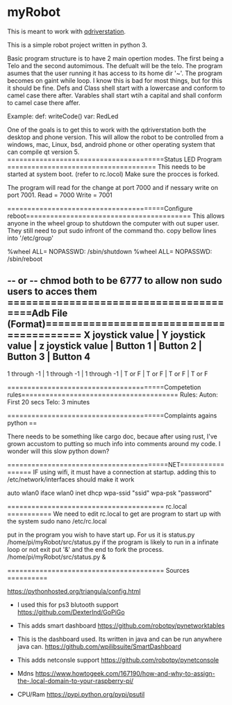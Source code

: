# myRobot
This is meant to work with [qdriverstation](https://github.com/FRC-Utilities/QDriverStation). 

This is a simple robot project written in python 3.

Basic program structure is to have 2 main opertion modes. The first being a Telo and the second automimous.
The defualt will be the telo. The program asumes that the user running it has access to its home dir '~'. 
The program becomes on gaint while loop. I know this is bad for most things, but for this it should be fine.
Defs and Class shell start with a lowercase and conform to camel case there after. Varables shall start 
wtih a capital and shall conform to camel case there affer. 

Example:
def: writeCode()
var: RedLed

One of the goals is to get this to work with the qdriverstation both the desktop and phone version. This will 
allow the robot to be controlled
from a windows, mac, Linux, bsd, android phone or other operating system that can compile qt version 5.
=======================================Status LED Program =====================================
This needs to be started at system boot. (refer to rc.locol) Make sure the procces is forked.  

The program will read for the change at port 7000 and if nessary write on port 7001.
Read = 7000
Write = 7001

=======================================Configure reboot=========================================
This allows anyone in the wheel group to shutdown the computer with out super user. They still
need to put sudo infront of the command tho.
copy bellow lines into '/etc/group'

%wheel ALL= NOPASSWD: /sbin/shutdown
%wheel ALL= NOPASSWD: /sbin/reboot

 -- or --
 chmod both to be 6777 to allow non sudo users to acces them 
=======================================Adb File (Format)=========================================
X joystick value | Y joystick value | z joystick value | Button 1 | Button 2 | Button 3 | Button 4
--------------------------------------------------------------------------------------------------
1 through -1	 | 1 through -1     | 1 through -1     | T or F   | T or F   | T or F   | T or F

=======================================Competetion rules=======================================
Rules:
Auton: First 20 secs
Telo: 3 minutes




=======================================Complaints agains python ==

There needs to be something like cargo doc, becaue after using rust, I've grown accustom to putting so much 
info into comments around my code.
I wonder will this slow python down?

========================================NET=================
IF using wifi, it must have a connection at startup.
adding this to /etc/network/interfaces should make it work

auto wlan0
iface wlan0 inet dhcp
        wpa-ssid "ssid"
        wpa-psk "password"


======================================= rc.local ===========
We need to edit rc.local to get are program to start up with the system
sudo nano /etc/rc.local

put in the program you wish to have start up. For us it is status.py
/home/pi/myRobot/src/status.py
if the program is likely to run in a infinate loop or not exit put '&' and the end to fork the
process.
/home/pi/myRobot/src/status.py &

======================================= Sources ==========

https://pythonhosted.org/triangula/config.html


- I used this for ps3 blutooth support
	https://github.com/DexterInd/GoPiGo

- This adds smart dashboard 
	https://github.com/robotpy/pynetworktables

- This is the dashboard used. Its written in java and can be run anywhere java can.
	https://github.com/wpilibsuite/SmartDashboard

- This adds netconsle support
	https://github.com/robotpy/pynetconsole

- Mdns
	https://www.howtogeek.com/167190/how-and-why-to-assign-the-.local-domain-to-your-raspberry-pi/

- CPU/Ram
	https://pypi.python.org/pypi/psutil
